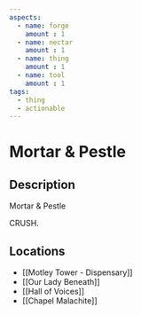 ```yaml
---
aspects: 
  - name: forge
    amount : 1
  - name: nectar
    amount : 1
  - name: thing
    amount : 1
  - name: tool
    amount : 1
tags:
  - thing
  - actionable
---
```


# Mortar & Pestle

## Description
Mortar & Pestle

CRUSH.
## Locations
- [[Motley Tower - Dispensary]]
- [[Our Lady Beneath]]
- [[Hall of Voices]]
- [[Chapel Malachite]]